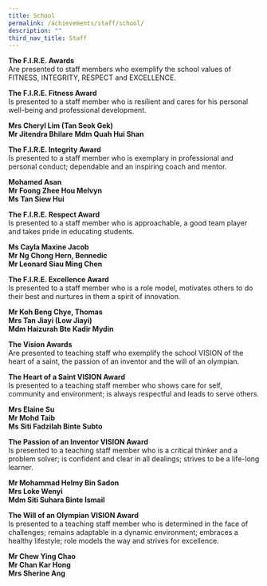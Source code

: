 ```yaml
---
title: School
permalink: /achievements/staff/school/
description: ""
third_nav_title: Staff
---
```

**The F.I.R.E. Awards** <br>
Are presented to staff members who exemplify the school values of FITNESS, INTEGRITY, RESPECT and EXCELLENCE.

 
**The F.I.R.E. Fitness Award** <br>
Is presented to a staff member who is resilient and cares for his personal well-being and professional development.

**Mrs Cheryl Lim (Tan Seok Gek)** <br>
**Mr Jitendra Bhilare** **Mdm Quah Hui Shan** 

**The F.I.R.E. Integrity Award** <br>
Is presented to a staff member who is exemplary in professional and personal conduct; dependable and an inspiring coach and mentor.

**Mohamed Asan** <br>
**Mr Foong Zhee Hou Melvyn** <br>
**Ms Tan Siew Hui** <br>

**The F.I.R.E. Respect Award** <br>
Is presented to a staff member who is approachable, a good team player and takes pride in educating students.

**Ms Cayla Maxine Jacob** <br>
**Mr Ng Chong Hern, Bennedic** <br>
**Mr Leonard Siau Ming Chen** <br>

**The F.I.R.E. Excellence Award** <br>
Is presented to a staff member who is a role model, motivates others to do their best and nurtures in them a spirit of innovation.

**Mr Koh Beng Chye, Thomas** <br>
**Mrs Tan Jiayi (Low Jiayi)** <br>
**Mdm Haizurah Bte Kadir Mydin** <br>


**The Vision Awards** <br>
Are presented to teaching staff who exemplify the school VISION of the heart of a saint, the passion of an inventor and the will of an olympian.


**The Heart of a Saint VISION Award** <br>
Is presented to a teaching staff member who shows care for self, community and environment; is always respectful and leads to serve others.

**Mrs Elaine Su** <br>
**Mr Mohd Taib** <br>
**Ms Siti Fadzilah Binte Subto** <br>
 

**The Passion of an Inventor VISION Award** <br>
Is presented to a teaching staff member who is a critical thinker and a problem solver; is confident and clear in all dealings; strives to be a life-long learner.

**Mr Mohammad Helmy Bin Sadon** <br>
**Mrs Loke Wenyi** <br>
**Mdm Siti Suhara Binte Ismail** <br>


**The Will of an Olympian VISION Award** <br>
Is presented to a teaching staff member who is determined in the face of challenges; remains adaptable in a dynamic environment; embraces a healthy lifestyle; role models the way and strives for excellence.

**Mr Chew Ying Chao** <br>
**Mr Chan Kar Hong** <br>
**Mrs Sherine Ang** <br>
